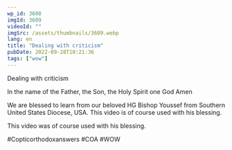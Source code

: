 ```yaml
---
wp_id: 3608
imgId: 3609
videoId: ""
imgSrc: /assets/thumbnails/3609.webp
lang: en
title: "Dealing with criticism"
pubDate: 2022-09-28T10:21:36
tags: ["wow"]
---
```


<!-- page: 6 -->

<p>Dealing with criticism</p>
<p>In the name of the Father, the Son, the Holy Spirit one God Amen </p>
<p>We are blessed to learn from our beloved HG Bishop Youssef from Southern United States Diocese, USA. This video is of course used with his blessing.</p>
<p>This video was of course used with his blessing. </p>
<p>#Copticorthodoxanswers #COA #WOW</p>
